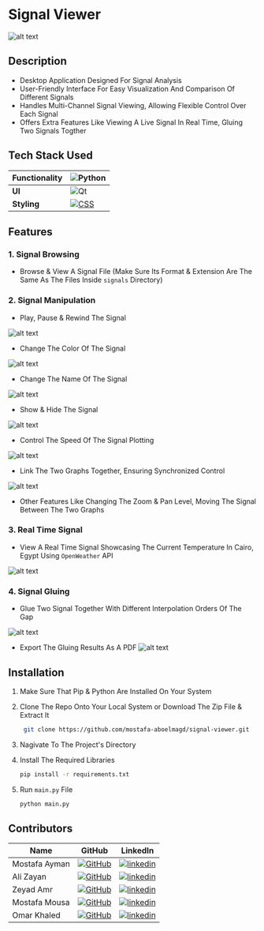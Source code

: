 # Signal Viewer
![alt text](screenshots/home.png)


## Description

- Desktop Application Designed For Signal Analysis
- User-Friendly Interface For Easy Visualization And Comparison Of Different Signals
- Handles Multi-Channel Signal Viewing, Allowing Flexible Control Over Each Signal
- Offers Extra Features Like Viewing A Live Signal In Real Time, Gluing Two Signals Togther

## Tech Stack Used

|**Functionality** | ![Python](https://img.shields.io/badge/python-3670A0?style=for-the-badge&logo=python&logoColor=ffdd54)|
|--- | --- |
|**UI** | ![Qt](https://img.shields.io/badge/Qt-%23217346.svg?style=for-the-badge&logo=Qt&logoColor=white)|
|**Styling** | [![CSS](https://img.shields.io/badge/CSS-1572B6?logo=css3&logoColor=fff)](#)|

## Features
### 1. Signal Browsing

- Browse & View A Signal File (Make Sure Its Format & Extension Are The Same As The Files Inside `signals` Directory)

### 2. Signal Manipulation
   
- Play, Pause & Rewind The Signal

![alt text](screenshots/playback.gif)
&nbsp;
- Change The Color Of The Signal
  
![alt text](screenshots/color.gif)
&nbsp;
- Change The Name Of The Signal
   
![alt text](screenshots/name.gif)
&nbsp;
- Show & Hide The Signal

![alt text](screenshots/visibility.gif)
&nbsp;
- Control The Speed Of The Signal Plotting
   
![alt text](screenshots/speed.gif)
&nbsp;
- Link The Two Graphs Together, Ensuring Synchronized Control
   
![alt text](screenshots/link.gif)
- Other Features Like Changing The Zoom & Pan Level, Moving The Signal Between The Two Graphs

### 3. Real Time Signal
- View A Real Time Signal Showcasing The Current Temperature In Cairo, Egypt Using `OpenWeather` API

![alt text](screenshots/live.gif)
### 4. Signal Gluing

- Glue Two Signal Together With Different Interpolation Orders Of The Gap
  
![alt text](screenshots/glue.gif)

- Export The Gluing Results As A PDF
![alt text](screenshots/report.png)

## Installation

1. Make Sure That Pip & Python Are Installed On Your System

2. Clone The Repo Onto Your Local System or Download The Zip File & Extract It
   ```bash
    git clone https://github.com/mostafa-aboelmagd/signal-viewer.git
    ```

3. Nagivate To The Project's Directory 
   
4. Install The Required Libraries
    ```bash
    pip install -r requirements.txt
    ```

5. Run `main.py` File
    ```bash
    python main.py
    ```

## Contributors

| Name | GitHub | LinkedIn |
| ---- | ------ | -------- |
| Mostafa Ayman | [![GitHub](https://img.shields.io/badge/GitHub-%23121011.svg?logo=github&logoColor=white)](https://github.com/mostafa-aboelmagd) | [![linkedin](https://img.shields.io/badge/linkedin-0A66C2?style=for-the-badge&logo=linkedin&logoColor=white)](https://www.linkedin.com/in/mostafa--aboelmagd/) |
| Ali Zayan | [![GitHub](https://img.shields.io/badge/GitHub-%23121011.svg?logo=github&logoColor=white)](https://github.com/alizayan684) | [![linkedin](https://img.shields.io/badge/linkedin-0A66C2?style=for-the-badge&logo=linkedin&logoColor=white)](https://www.linkedin.com/in/%D8%B9%D9%84%D9%8A-%D8%B2%D9%8A%D8%A7%D9%86-%F0%9F%94%BB%F0%9F%87%B5%F0%9F%87%B8-b98239264/) |
| Zeyad Amr | [![GitHub](https://img.shields.io/badge/GitHub-%23121011.svg?logo=github&logoColor=white)](https://github.com/Zisco2002)| [![linkedin](https://img.shields.io/badge/linkedin-0A66C2?style=for-the-badge&logo=linkedin&logoColor=white)](https://www.linkedin.com/in/zeyad-amr-3506b225b/) |
| Mostafa Mousa | [![GitHub](https://img.shields.io/badge/GitHub-%23121011.svg?logo=github&logoColor=white)](https://github.com/MostafaMousaaa) | [![linkedin](https://img.shields.io/badge/linkedin-0A66C2?style=for-the-badge&logo=linkedin&logoColor=white)](https://www.linkedin.com/in/mostafa-mousa-b81b8322a/) |
| Omar Khaled | [![GitHub](https://img.shields.io/badge/GitHub-%23121011.svg?logo=github&logoColor=white)](#)| [![linkedin](https://img.shields.io/badge/linkedin-0A66C2?style=for-the-badge&logo=linkedin&logoColor=white)](https://www.linkedin.com/in/omar-khaled-064b7930a/) |
